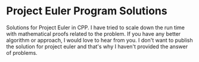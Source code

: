 # Project Euler Program Solutions
Solutions for Project Euler in CPP.
I have tried to scale down the run time with mathematical proofs related to the problem.
If you have any better algorithm or approach, I would love to hear from you.
I don't want to publish the solution for project euler and that's why I haven't provided the answer of problems.
